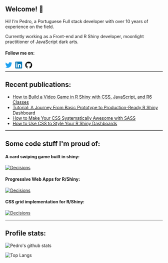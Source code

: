 ## Welcome! 👋

Hi! I’m Pedro, a Portuguese Full stack developer with over 10 years of experience on the field.

Currently working as a Front-end and R Shiny developer, moonlight practitioner of JavaScript dark arts.

#### Follow me on:

[<img style="margin-right:10px" align="left" alt="twitter | Twitter" width="22px" src="https://raw.githubusercontent.com/pedrocoutinhosilva/pedrocoutinhosilva/master/icons/twitter.svg" />](https://twitter.com/sparktuga) 
[<img style="margin-right:10px" align="left" alt="twitter | LinkedIn" width="22px" src="https://raw.githubusercontent.com/pedrocoutinhosilva/pedrocoutinhosilva/master/icons/linkedin.svg" />](https://www.linkedin.com/in/pedrocoutinhosilva/)
[<img style="margin-right:10px" align="left" alt="github | Github" width="22px" src="https://raw.githubusercontent.com/pedrocoutinhosilva/pedrocoutinhosilva/master/icons/github.svg" />](https://github.com/pedrocoutinhosilva)
</br>

---

## Recent publications:

<!--START_SECTION:blog_feed-->
* [How to Build a Video Game in R Shiny with CSS, JavaScript, and R6 Classes](https:&#x2F;&#x2F;appsilon.com&#x2F;is-it-possible-to-build-a-video-game-in-r-shiny&#x2F;)
* [Tutorial: A Journey From Basic Prototype to Production-Ready R Shiny Dashboard](https:&#x2F;&#x2F;appsilon.com&#x2F;journey-from-basic-prototype-to-production-ready-shiny-dashboard&#x2F;)
* [How to Make Your CSS Systematically Awesome with SASS](https:&#x2F;&#x2F;appsilon.com&#x2F;how-to-make-your-css-awesome-with-sass&#x2F;)
* [How to Use CSS to Style Your R Shiny Dashboards](https:&#x2F;&#x2F;appsilon.com&#x2F;howto-css-and-shiny&#x2F;)
<!--END_SECTION:blog_feed-->

---

## Some code stuff I'm proud of:

#### A card swiping game built in shiny:

[![Decisions](https://github-readme-stats.pedrocoutinhosilva.vercel.app/api/pin/?username=pedrocoutinhosilva&repo=shiny.decisions&theme=graywhite)](https://github.com/pedrocoutinhosilva/shiny.decisions)

#### Progressive Web Apps for R/Shiny:

[![Decisions](https://github-readme-stats.pedrocoutinhosilva.vercel.app/api/pin/?username=pedrocoutinhosilva&repo=shiny.pwa&theme=graywhite)](https://github.com/pedrocoutinhosilva/shiny.pwa)

#### CSS grid implementation for R/Shiny:

[![Decisions](https://github-readme-stats.pedrocoutinhosilva.vercel.app/api/pin/?username=pedrocoutinhosilva&repo=shiny.grid&theme=graywhite)](https://github.com/pedrocoutinhosilva/shiny.grid)

---

## Profile stats:

![Pedro's github stats](https://github-readme-stats.pedrocoutinhosilva.vercel.app/api?username=pedrocoutinhosilva&theme=graywhite&show_icons=true&count_private=true&hide=contribs,issues,prs)

![Top Langs](https://github-readme-stats.pedrocoutinhosilva.vercel.app/api/top-langs/?username=pedrocoutinhosilva&theme=graywhite&layout=compact)
